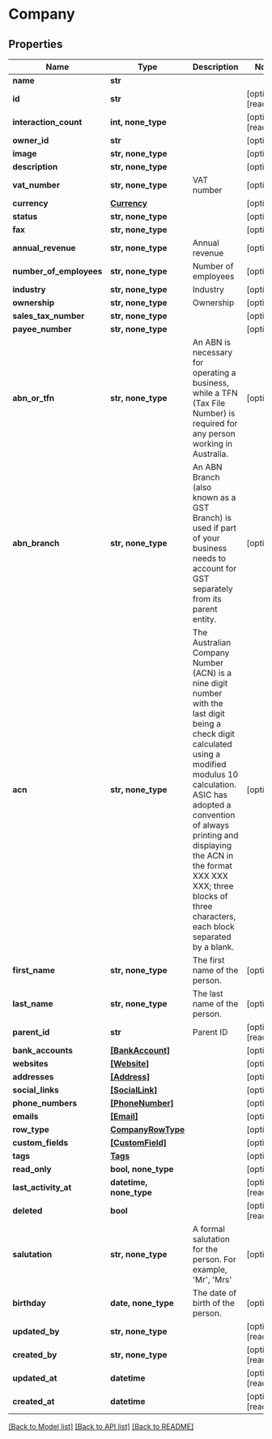 # Company


## Properties
Name | Type | Description | Notes
------------ | ------------- | ------------- | -------------
**name** | **str** |  | 
**id** | **str** |  | [optional] [readonly] 
**interaction_count** | **int, none_type** |  | [optional] [readonly] 
**owner_id** | **str** |  | [optional] 
**image** | **str, none_type** |  | [optional] 
**description** | **str, none_type** |  | [optional] 
**vat_number** | **str, none_type** | VAT number | [optional] 
**currency** | [**Currency**](Currency.md) |  | [optional] 
**status** | **str, none_type** |  | [optional] 
**fax** | **str, none_type** |  | [optional] 
**annual_revenue** | **str, none_type** | Annual revenue | [optional] 
**number_of_employees** | **str, none_type** | Number of employees | [optional] 
**industry** | **str, none_type** | Industry | [optional] 
**ownership** | **str, none_type** | Ownership | [optional] 
**sales_tax_number** | **str, none_type** |  | [optional] 
**payee_number** | **str, none_type** |  | [optional] 
**abn_or_tfn** | **str, none_type** | An ABN is necessary for operating a business, while a TFN (Tax File Number) is required for any person working in Australia. | [optional] 
**abn_branch** | **str, none_type** | An ABN Branch (also known as a GST Branch) is used if part of your business needs to account for GST separately from its parent entity. | [optional] 
**acn** | **str, none_type** | The Australian Company Number (ACN) is a nine digit number with the last digit being a check digit calculated using a modified modulus 10 calculation. ASIC has adopted a convention of always printing and displaying the ACN in the format XXX XXX XXX; three blocks of three characters, each block separated by a blank. | [optional] 
**first_name** | **str, none_type** | The first name of the person. | [optional] 
**last_name** | **str, none_type** | The last name of the person. | [optional] 
**parent_id** | **str** | Parent ID | [optional] [readonly] 
**bank_accounts** | [**[BankAccount]**](BankAccount.md) |  | [optional] 
**websites** | [**[Website]**](Website.md) |  | [optional] 
**addresses** | [**[Address]**](Address.md) |  | [optional] 
**social_links** | [**[SocialLink]**](SocialLink.md) |  | [optional] 
**phone_numbers** | [**[PhoneNumber]**](PhoneNumber.md) |  | [optional] 
**emails** | [**[Email]**](Email.md) |  | [optional] 
**row_type** | [**CompanyRowType**](CompanyRowType.md) |  | [optional] 
**custom_fields** | [**[CustomField]**](CustomField.md) |  | [optional] 
**tags** | [**Tags**](Tags.md) |  | [optional] 
**read_only** | **bool, none_type** |  | [optional] 
**last_activity_at** | **datetime, none_type** |  | [optional] [readonly] 
**deleted** | **bool** |  | [optional] [readonly] 
**salutation** | **str, none_type** | A formal salutation for the person. For example, &#39;Mr&#39;, &#39;Mrs&#39; | [optional] 
**birthday** | **date, none_type** | The date of birth of the person. | [optional] 
**updated_by** | **str, none_type** |  | [optional] [readonly] 
**created_by** | **str, none_type** |  | [optional] [readonly] 
**updated_at** | **datetime** |  | [optional] [readonly] 
**created_at** | **datetime** |  | [optional] [readonly] 

[[Back to Model list]](../../README.md#documentation-for-models) [[Back to API list]](../../README.md#documentation-for-api-endpoints) [[Back to README]](../../README.md)


